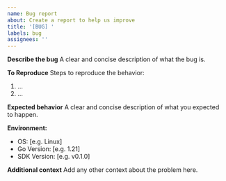 ```yaml
---
name: Bug report
about: Create a report to help us improve
title: '[BUG] '
labels: bug
assignees: ''
---
```


**Describe the bug**
A clear and concise description of what the bug is.

**To Reproduce**
Steps to reproduce the behavior:
1. ...
2. ...

**Expected behavior**
A clear and concise description of what you expected to happen.

**Environment:**
 - OS: [e.g. Linux]
 - Go Version: [e.g. 1.21]
 - SDK Version: [e.g. v0.1.0]

**Additional context**
Add any other context about the problem here. 